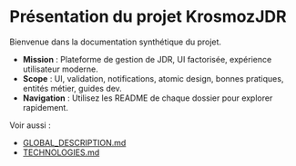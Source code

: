 # Présentation du projet KrosmozJDR

Bienvenue dans la documentation synthétique du projet.

- **Mission** : Plateforme de gestion de JDR, UI factorisée, expérience utilisateur moderne.
- **Scope** : UI, validation, notifications, atomic design, bonnes pratiques, entités métier, guides dev.
- **Navigation** : Utilisez les README de chaque dossier pour explorer rapidement.

Voir aussi :
- [GLOBAL_DESCRIPTION.md](./GLOBAL_DESCRIPTION.md)
- [TECHNOLOGIES.md](./TECHNOLOGIES.md) 